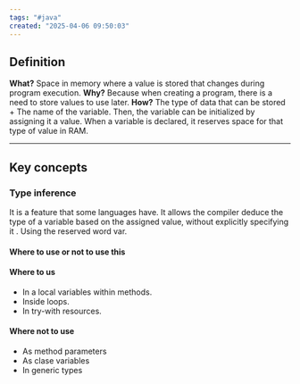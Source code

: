 ```yaml
---
tags: "#java"
created: "2025-04-06 09:50:03"
---
```

## **Definition**
**What?** Space in memory where a value is stored that changes during program execution.
**Why?** Because when creating a program, there is a need to store values  to use later.
**How?** The type of data that can be stored + The name of the variable. Then, the variable can be initialized  by assigning it a value. When a variable is declared, it reserves space for that type of value in RAM.

___
## **Key concepts**
### **Type inference** 

It is a feature that some languages have. It allows the compiler deduce the type of a variable based on the assigned value, without explicitly specifying it . Using the reserved word var.

#### **Where to use or not to use this**
#### **Where to us**
- In a local variables within methods.
- Inside loops.
- In try-with resources.

#### **Where not to use**
- As method parameters
- As clase variables
- In generic types



